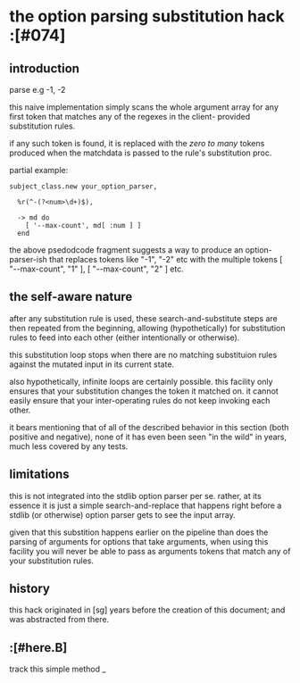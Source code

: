 # the option parsing substitution hack  :[#074]


## introduction

parse e.g -1, -2

this naive implementation simply scans the whole argument array for
any first token that matches any of the regexes in the client-
provided substitution rules.

if any such token is found, it is replaced with the *zero to many*
tokens produced when the matchdata is passed to the rule's substitution
proc.

partial example:

    subject_class.new your_option_parser,

      %r(^-(?<num>\d+)$),

      -> md do
        [ '--max-count', md[ :num ] ]
      end

the above psedodcode fragment suggests a way to produce an option-
parser-ish that replaces tokens like "-1", "-2" etc with the
multiple tokens [ "--max-count", "1" ], [ "--max-count", "2" ] etc.




## the self-aware nature

after any substitution rule is used, these search-and-substitute
steps are then repeated from the beginning, allowing (hypothetically)
for substitution rules to feed into each other (either intentionally
or otherwise).

this substitution loop stops when there are no matching substituion
rules against the mutated input in its current state.

also hypothetically, infinite loops are certainly possible. this
facility only ensures that your substitution changes the token it
matched on. it cannot easily ensure that your inter-operating rules
do not keep invoking each other.

it bears mentioning that of all of the described behavior in this
section (both positive and negative), none of it has even been seen
"in the wild" in years, much less covered by any tests.




## limitations

this is not integrated into the stdlib option parser per se. rather,
at its essence it is just a simple search-and-replace that happens
right before a stdlib (or otherwise) option parser gets to see the
input array.

given that this substition happens earlier on the pipeline than does
the parsing of arguments for options that take arguments, when using
this facility you will never be able to pass as arguments tokens
that match any of your substitution rules.





## history

this hack originated in [sg] years before the creation of this document;
and was abstracted from there.




## :[#here.B]

track this simple method
_
